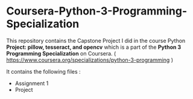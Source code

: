# Coursera-Python-3-Programming-Specialization

This repository contains the Capstone Project I did in the course Python **Project: pillow, tesseract, and opencv** which is a part of the **Python 3 Programming Specialization** on Coursera. ( https://www.coursera.org/specializations/python-3-programming )

It contains the following files :
* Assignment 1
* Project
